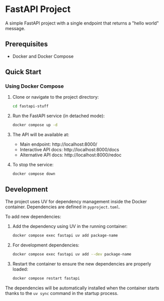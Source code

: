 # FastAPI Project

A simple FastAPI project with a single endpoint that returns a "hello world"
message.

## Prerequisites

- Docker and Docker Compose

## Quick Start

### Using Docker Compose

1. Clone or navigate to the project directory:
   ```bash
   cd fastapi-stuff
   ```

2. Run the FastAPI service (in detached mode):
   ```bash
   docker compose up -d
   ```

3. The API will be available at:
    - Main endpoint: http://localhost:8000/
    - Interactive API docs: http://localhost:8000/docs
    - Alternative API docs: http://localhost:8000/redoc

4. To stop the service:
   ```bash
   docker compose down
   ```

## Development

The project uses UV for dependency management inside the Docker container.
Dependencies are defined in `pyproject.toml`.

To add new dependencies:

1. Add the dependency using UV in the running container:
   ```bash
   docker compose exec fastapi uv add package-name
   ```

2. For development dependencies:
   ```bash
   docker compose exec fastapi uv add --dev package-name
   ```

3. Restart the container to ensure the new dependencies are properly loaded:
   ```bash
   docker compose restart fastapi
   ```

The dependencies will be automatically installed when the container starts
thanks to the `uv sync` command in the startup process.

